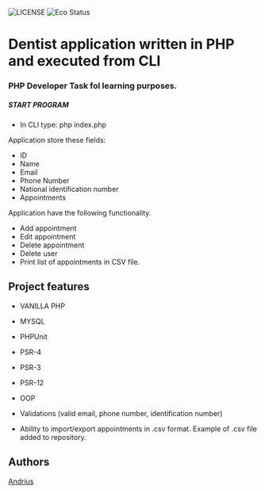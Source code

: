 ![LICENSE](https://img.shields.io/badge/license-MIT-blue.svg?style=flat-square)
![Eco Status](https://img.shields.io/badge/ECO-Friendly-green.svg)


# Dentist application  written in PHP and executed from CLI
### PHP Developer Task fol learning purposes.


##### START PROGRAM
- In CLI type: php index.php

Application  store these fields:
- ID
- Name
- Email
- Phone Number
- National identification number
- Appointments

Application have the following functionality.
- Add appointment
- Edit appointment
- Delete appointment
- Delete user
- Print list of appointments in CSV file.


## Project features
- VANILLA PHP
- MYSQL
- PHPUnit
- PSR-4
- PSR-3
- PSR-12
- OOP

- Validations (valid email, phone number, identification number)
- Ability to import/export appointments in .csv format. Example of .csv file added to repository.


## Authors
[Andrius](https://github.com/Urbbiz)